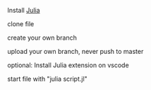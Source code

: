 Install [Julia](https://docs.julialang.org/en/v1.12-dev/manual/installation/)

clone file

create your own branch

upload your own branch, never push to master

optional: Install Julia extension on vscode

start file with "julia script.jl"

